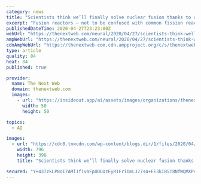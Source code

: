 ```yaml
---
category: news
title: "Scientists think we’ll finally solve nuclear fusion thanks to cutting-edge AI"
excerpt: "Fusion reactors – not to be confused with common fission reactors – are the holiest of Grails when it comes to physics achievements. According to most experts, a successful fusion reactor would function as a near-unlimited source of energy."
publishedDateTime: 2020-04-27T23:23:00Z
webUrl: "https://thenextweb.com/neural/2020/04/27/scientists-think-well-finally-solve-nuclear-fusion-thanks-to-cutting-edge-ai/"
ampWebUrl: "https://thenextweb.com/neural/2020/04/27/scientists-think-well-finally-solve-nuclear-fusion-thanks-to-cutting-edge-ai/amp/"
cdnAmpWebUrl: "https://thenextweb-com.cdn.ampproject.org/c/s/thenextweb.com/neural/2020/04/27/scientists-think-well-finally-solve-nuclear-fusion-thanks-to-cutting-edge-ai/amp/"
type: article
quality: 84
heat: 84
published: true

provider:
  name: The Next Web
  domain: thenextweb.com
  images:
    - url: "https://insideout.app/ai/assets/images/organizations/thenextweb.com-50x50.jpg"
      width: 50
      height: 50

topics:
  - AI

images:
  - url: "https://cdn0.tnwcdn.com/wp-content/blogs.dir/1/files/2020/04/solarfusion-796x398.jpg"
    width: 796
    height: 398
    title: "Scientists think we’ll finally solve nuclear fusion thanks to cutting-edge AI"

secured: "Y+437zkLP8oI7AMl1fivaEpUDGDzEyR1FriOmLJ77s4+EE3kIB5T8NfWQMXPvmpI+WL7zOOFZNzzkcMhdz9iDvN9V1vES09VwKVPsls1bAw+y+kEPCsCAUOo8Skef6LAPiAzmGrVsPFmj7e/lyPkk8sHKhsCPFRDBFxU4WU3GYvlpqecY7CC7EW84Tripi7s+WAeICwLqy72Br3KfV8UGRdaGs+87Uxbh3vEg8EZldELcyt4PFNtPL8Yqp1fFNwaX8G84cRRycO9nu0m4HxmLbtKejc4c6FtkXhCyXCVNDqIhIfxqLUQtvtZCzmm2U32;nN2CH/k9yE2vBrXZ0+t+IA=="
---
```


